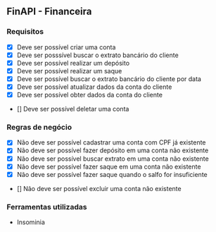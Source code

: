 ## FinAPI - Financeira

### Requisitos

- [x] Deve ser possível criar uma conta
- [x] Deve ser posssível buscar o extrato bancário do cliente
- [x] Deve ser possível realizar um depósito
- [x] Deve ser possível realizar um saque 
- [x] Deve ser possível buscar o extrato bancário do cliente por data
- [x] Deve ser possível atualizar dados da conta do cliente
- [x] Deve ser possível obter dados da conta do cliente
- [] Deve ser possível deletar uma conta

### Regras de negócio

- [x] Não deve ser possível cadastrar uma conta com CPF já existente
- [x] Não deve ser possível fazer depósito em uma conta não existente
- [x] Não deve ser possível buscar extrato em uma conta não existente
- [x] Não deve ser possível fazer saque em uma conta não existente
- [x] Não deve ser possível fazer saque quando o salfo for insuficiente
- [] Não deve ser possível excluir uma conta não existente

### Ferramentas utilizadas
- Insominia
